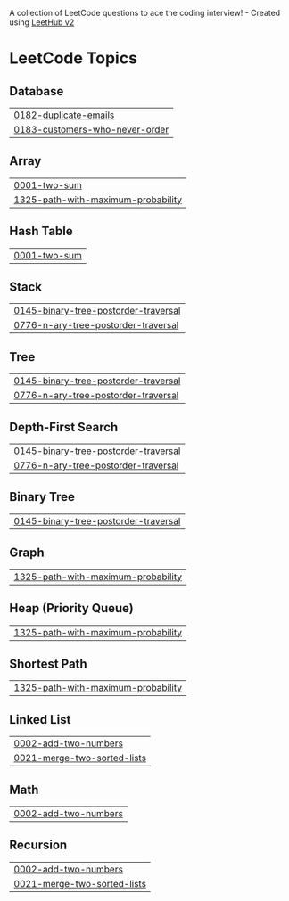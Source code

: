 A collection of LeetCode questions to ace the coding interview! - Created using [LeetHub v2](https://github.com/arunbhardwaj/LeetHub-2.0)
<!---LeetCode Topics Start-->
# LeetCode Topics
## Database
|  |
| ------- |
| [0182-duplicate-emails](https://github.com/shravya33/Leet_code/tree/master/0182-duplicate-emails) |
| [0183-customers-who-never-order](https://github.com/shravya33/Leet_code/tree/master/0183-customers-who-never-order) |
## Array
|  |
| ------- |
| [0001-two-sum](https://github.com/shravya33/Leet_code/tree/master/0001-two-sum) |
| [1325-path-with-maximum-probability](https://github.com/shravya33/Leet_code/tree/master/1325-path-with-maximum-probability) |
## Hash Table
|  |
| ------- |
| [0001-two-sum](https://github.com/shravya33/Leet_code/tree/master/0001-two-sum) |
## Stack
|  |
| ------- |
| [0145-binary-tree-postorder-traversal](https://github.com/shravya33/Leet_code/tree/master/0145-binary-tree-postorder-traversal) |
| [0776-n-ary-tree-postorder-traversal](https://github.com/shravya33/Leet_code/tree/master/0776-n-ary-tree-postorder-traversal) |
## Tree
|  |
| ------- |
| [0145-binary-tree-postorder-traversal](https://github.com/shravya33/Leet_code/tree/master/0145-binary-tree-postorder-traversal) |
| [0776-n-ary-tree-postorder-traversal](https://github.com/shravya33/Leet_code/tree/master/0776-n-ary-tree-postorder-traversal) |
## Depth-First Search
|  |
| ------- |
| [0145-binary-tree-postorder-traversal](https://github.com/shravya33/Leet_code/tree/master/0145-binary-tree-postorder-traversal) |
| [0776-n-ary-tree-postorder-traversal](https://github.com/shravya33/Leet_code/tree/master/0776-n-ary-tree-postorder-traversal) |
## Binary Tree
|  |
| ------- |
| [0145-binary-tree-postorder-traversal](https://github.com/shravya33/Leet_code/tree/master/0145-binary-tree-postorder-traversal) |
## Graph
|  |
| ------- |
| [1325-path-with-maximum-probability](https://github.com/shravya33/Leet_code/tree/master/1325-path-with-maximum-probability) |
## Heap (Priority Queue)
|  |
| ------- |
| [1325-path-with-maximum-probability](https://github.com/shravya33/Leet_code/tree/master/1325-path-with-maximum-probability) |
## Shortest Path
|  |
| ------- |
| [1325-path-with-maximum-probability](https://github.com/shravya33/Leet_code/tree/master/1325-path-with-maximum-probability) |
## Linked List
|  |
| ------- |
| [0002-add-two-numbers](https://github.com/shravya33/Leet_code/tree/master/0002-add-two-numbers) |
| [0021-merge-two-sorted-lists](https://github.com/shravya33/Leet_code/tree/master/0021-merge-two-sorted-lists) |
## Math
|  |
| ------- |
| [0002-add-two-numbers](https://github.com/shravya33/Leet_code/tree/master/0002-add-two-numbers) |
## Recursion
|  |
| ------- |
| [0002-add-two-numbers](https://github.com/shravya33/Leet_code/tree/master/0002-add-two-numbers) |
| [0021-merge-two-sorted-lists](https://github.com/shravya33/Leet_code/tree/master/0021-merge-two-sorted-lists) |
<!---LeetCode Topics End-->